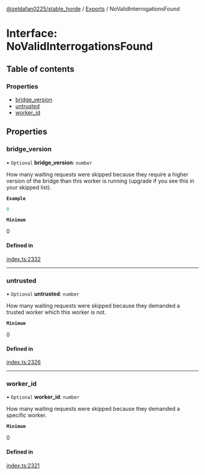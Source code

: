 [@zeldafan0225/stable_horde](../modules.md) / [Exports](../modules.md) / NoValidInterrogationsFound

# Interface: NoValidInterrogationsFound

## Table of contents

### Properties

- [bridge\_version](NoValidInterrogationsFound.md#bridge_version)
- [untrusted](NoValidInterrogationsFound.md#untrusted)
- [worker\_id](NoValidInterrogationsFound.md#worker_id)

## Properties

### bridge\_version

• `Optional` **bridge\_version**: `number`

How many waiting requests were skipped because they require a higher version of the bridge than this worker is running (upgrade if you see this in your skipped list).

**`Example`**

```ts
0
```

**`Minimum`**

0

#### Defined in

[index.ts:2332](https://github.com/ZeldaFan0225/stable_horde/blob/bf3b9d2/index.ts#L2332)

___

### untrusted

• `Optional` **untrusted**: `number`

How many waiting requests were skipped because they demanded a trusted worker which this worker is not.

**`Minimum`**

0

#### Defined in

[index.ts:2326](https://github.com/ZeldaFan0225/stable_horde/blob/bf3b9d2/index.ts#L2326)

___

### worker\_id

• `Optional` **worker\_id**: `number`

How many waiting requests were skipped because they demanded a specific worker.

**`Minimum`**

0

#### Defined in

[index.ts:2321](https://github.com/ZeldaFan0225/stable_horde/blob/bf3b9d2/index.ts#L2321)

